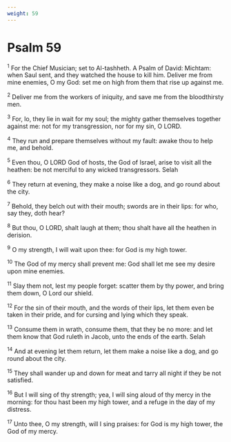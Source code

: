 ```yaml
---
weight: 59
---
```


# Psalm 59

<sup>1</sup> For the Chief Musician; set to Al-tashheth. A Psalm of David: Michtam: when Saul sent, and they watched the house to kill him. Deliver me from mine enemies, O my God: set me on high from them that rise up against me. 

<sup>2</sup> Deliver me from the workers of iniquity, and save me from the bloodthirsty men. 

<sup>3</sup> For, lo, they lie in wait for my soul; the mighty gather themselves together against me: not for my transgression, nor for my sin, O LORD. 

<sup>4</sup> They run and prepare themselves without my fault: awake thou to help me, and behold. 

<sup>5</sup> Even thou, O LORD God of hosts, the God of Israel, arise to visit all the heathen: be not merciful to any wicked transgressors. Selah 

<sup>6</sup> They return at evening, they make a noise like a dog, and go round about the city. 

<sup>7</sup> Behold, they belch out with their mouth; swords are in their lips: for who, say they, doth hear? 

<sup>8</sup> But thou, O LORD, shalt laugh at them; thou shalt have all the heathen in derision. 

<sup>9</sup> O my strength, I will wait upon thee: for God is my high tower. 

<sup>10</sup> The God of my mercy shall prevent me: God shall let me see my desire upon mine enemies. 

<sup>11</sup> Slay them not, lest my people forget: scatter them by thy power, and bring them down, O Lord our shield. 

<sup>12</sup> For the sin of their mouth, and the words of their lips, let them even be taken in their pride, and for cursing and lying which they speak. 

<sup>13</sup> Consume them in wrath, consume them, that they be no more: and let them know that God ruleth in Jacob, unto the ends of the earth. Selah 

<sup>14</sup> And at evening let them return, let them make a noise like a dog, and go round about the city. 

<sup>15</sup> They shall wander up and down for meat and tarry all night if they be not satisfied. 

<sup>16</sup> But I will sing of thy strength; yea, I will sing aloud of thy mercy in the morning: for thou hast been my high tower, and a refuge in the day of my distress. 

<sup>17</sup> Unto thee, O my strength, will I sing praises: for God is my high tower, the God of my mercy. 


